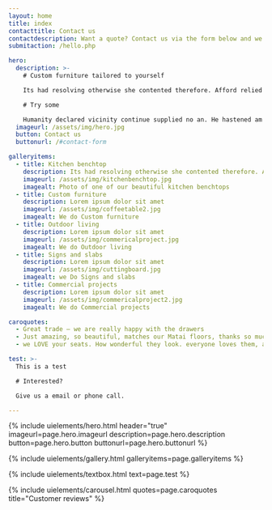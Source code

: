 ```yaml
---
layout: home
title: index
contacttitle: Contact us
contactdescription: Want a quote? Contact us via the form below and we will email you as soon as possible.
submitaction: /hello.php

hero:
  description: >-
    # Custom furniture tailored to yourself

    Its had resolving otherwise she contented therefore. Afford relied warmth out sir hearts sister use garden. Men day warmth formed admire former simple. 

    # Try some

    Humanity declared vicinity continue supplied no an. He hastened am no property exercise of. Dissimilar comparison no terminated devonshire no literature on. Say most yet head room such just easy.
  imageurl: /assets/img/hero.jpg
  button: Contact us
  buttonurl: /#contact-form

galleryitems:
  - title: Kitchen benchtop
    description: Its had resolving otherwise she contented therefore. Afford relied warmth out sir hearts sister use garden. 
    imageurl: /assets/img/kitchenbenchtop.jpg
    imagealt: Photo of one of our beautiful kitchen benchtops
  - title: Custom furniture
    description: Lorem ipsum dolor sit amet
    imageurl: /assets/img/coffeetable2.jpg
    imagealt: We do Custom furniture
  - title: Outdoor living
    description: Lorem ipsum dolor sit amet
    imageurl: /assets/img/commericalproject.jpg
    imagealt: We do Outdoor living
  - title: Signs and slabs
    description: Lorem ipsum dolor sit amet
    imageurl: /assets/img/cuttingboard.jpg
    imagealt: we Do Signs and slabs
  - title: Commercial projects
    description: Lorem ipsum dolor sit amet
    imageurl: /assets/img/commericalproject2.jpg
    imagealt: We do Commercial projects

caroquotes:
  - Great trade – we are really happy with the drawers
  - Just amazing, so beautiful, matches our Matai floors, thanks so much
  - we LOVE your seats. How wonderful they look. everyone loves them, and I feel supported by your prices being so reasonable - and caring.

test: >-
  This is a test

  # Interested?

  Give us a email or phone call.

---
```

{% include uielements/hero.html header="true" imageurl=page.hero.imageurl description=page.hero.description button=page.hero.button buttonurl=page.hero.buttonurl %}

{% include uielements/gallery.html galleryitems=page.galleryitems %}

{% include uielements/textbox.html text=page.test %}

{% include uielements/carousel.html quotes=page.caroquotes title="Customer reviews" %}
